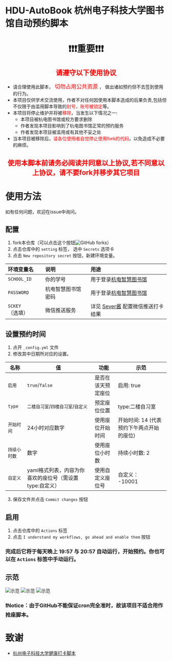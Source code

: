 # HDU-AutoBook 杭州电子科技大学图书馆自动预约脚本

# <center> ❗❗❗重要❗❗❗ </center>
## <center> <font color=red>请遵守以下使用协议</font> </center>
 - 请合理使用此脚本，<big> <font color=red>切勿占用公共资源</font> </big>， 做出诸如预约但不去签到使用的行为。
 - 本项目仅供学术交流使用，作者不对任何因使用本脚本造成的后果负责,包括但不仅限于由滥用脚本导致的<font color=red>封号，账号被锁定</font>等。
 - 本项目将停止维护并将被<font color=red>移除</font>，当发生以下情况之一:
   - 本项目被杭电图书馆或校方要求删除
   - 作者发现本项目影响到了杭电图书馆正常的预约服务
   - 作者发现本项目被滥用或有其他不妥之处
- 当本项目被移除后，<font color=red>请各位使用者自觉停止使用fork的代码</font>，以免造成不必要的麻烦。
## <center> <font color=red>使用本脚本前请务必阅读并同意以上协议,若不同意以上协议，请不要fork并移步其它项目</font> </center>

# 使用方法
如有任何问题，欢迎在issue中询问。
## 配置
 1. fork本仓库（可以点击这个按钮<img alt="GitHub forks" src="https://img.shields.io/github/forks/HaleyCH/HDU_AUTO_BOOK-public?link=https%3A%2F%2Fgithub.com%2FHaleyCH%2FHDU_AUTO_BOOK-public%2Ffork">）
 2. 点击仓库中的 `setting` 标签， 选中 `Secrets` 选项卡
 3. 点击 `New repository secret` 按钮，新建环境变量。

   | 环境变量名| 说明        | 用途                                              |
   |:----------|:------------------------------------------------|:--------------|
   | `SCHOOL_ID` | 你的学号      | 用于登录[杭电智慧图书馆](https://hdu.huitu.zhishulib.com/) |
   | `PASSWORD` | 杭电智慧图书馆密码 | 用于登录[杭电智慧图书馆](https://hdu.huitu.zhishulib.com/) |
   | `SCKEY`（选填） | 微信推送服务    | 详见 [Sever酱](https://sct.ftqq.com/) 配置微信推送打卡结果   |

## 设置预约时间
 1. 点开 `_config.yml` 文件
 2. 修改其中日期所对应的设置。

 | 名称      | 值                                | 功能        | 示范                       |
|---------|----------------------------------|-----------|--------------------------|
| `启用`    | `true`/`false`                   | 是否在该天预定座位 | 启用: true                 |
| `type`  | `二楼自习室`/`四楼自习室`/`自定义`            | 预定座位位置    | type:二楼自习室               |
| `开始时间`  | 24小时对应数字                         | 使用座位开始时间  | 开始时间: 14 (代表预约下午两点开始的座位) |
| `持续小时数` | 数字                               | 使用座位小时数   | 持续小时数: 2                 |
| `自定义`   | yaml格式列表，内容为你喜欢的座位号（需设置type:自定义） | 使用自定义座位号  | 自定义：<br>  -10001         |

 3. 保存文件并点击 `Commit changes` 按钮
## 启用
 1. 点击仓库中的 `Actions` 标签
 2. 点击 `I understand my workflows, go ahead and enable them` 按钮
 
### 完成后它将于每天晚上 19:57 与 20:57 自动运行，开始预约。你也可以在 `Actions` 标签中手动运行。

## 示范
![示范](docs/img1.png)
![示范](docs/img2.png)
![示范](docs/img3.png)

### ❗Notice：由于GitHub不能保证cron完全准时，故该项目不适合用作抢座脚本。

# 致谢
- [杭州电子科技大学健康打卡脚本](https://github.com/YeQiuO/HDU_AUTO_PUNCH)
